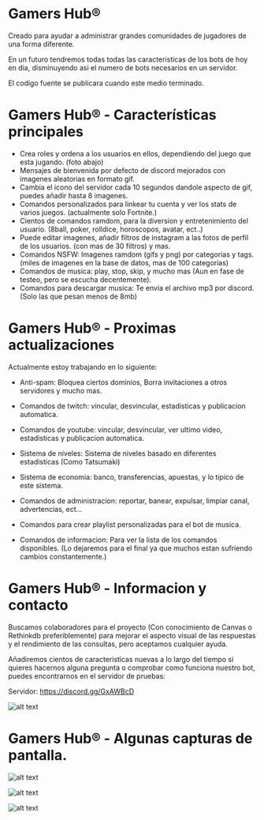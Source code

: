 # Gamers Hub®

Creado para ayudar a administrar grandes comunidades de jugadores de una forma diferente.

En un futuro tendremos todas todas las caracteristicas de los bots de hoy en dia,
disminuyendo asi el numero de bots necesarios en un servidor.

El codigo fuente se publicara cuando este medio terminado.

# Gamers Hub® - Características principales

- Crea roles y ordena a los usuarios en ellos, dependiendo del juego que esta jugando. (foto abajo)
- Mensajes de bienvenida por defecto de discord mejorados con imagenes aleatorias en formato gif.
- Cambia el icono del servidor cada 10 segundos dandole aspecto de gif, puedes añadir hasta 8 imagenes.
- Comandos personalizados para linkear tu cuenta y ver los stats de varios juegos. (actualmente solo Fortnite.)
- Cientos de comandos ramdom, para la diversion y entretenimiento del usuario. (8ball, poker, rolldice, horoscopos, avatar, ect..)
- Puede editar imagenes, añadir filtros de instagram a las fotos de perfil de los usuarios. (con mas de 30 filtros) y mas.
- Comandos NSFW: Imagenes ramdom (gifs y png) por categorias y tags. (miles de imagenes en la base de datos, mas de 100 categorias)
- Comandos de musica: play, stop, skip, y mucho mas (Aun en fase de testeo, pero se escucha decentemente).
- Comandos para descargar musica: Te envia el archivo mp3 por discord. (Solo las que pesan menos de 8mb)

# Gamers Hub® - Proximas actualizaciones

Actualmente estoy trabajando en lo siguiente:

- Anti-spam: Bloquea ciertos dominios, Borra invitaciones a otros servidores y mucho mas.
- Comandos de twitch: vincular, desvincular, estadisticas y publicacion automatica.
- Comandos de youtube: vincular, desvincular, ver ultimo video, estadisticas y publicacion automatica.
- Sistema de niveles: Sistema de niveles basado en diferentes estadisticas (Como Tatsumaki)
- Sistema de economia: banco, transferencias, apuestas, y lo tipico de este sistema.
- Comandos de administracion: reportar, banear, expulsar, limpiar canal, advertencias, ect...
- Comandos para crear playlist personalizadas para el bot de musica.

- Comandos de informacion: Para ver la lista de los comandos disponibles. (Lo dejaremos para el final ya que muchos estan sufriendo cambios constantemente.)

# Gamers Hub® - Informacion y contacto

Buscamos colaboradores para el proyecto (Con conocimiento de Canvas o Rethinkdb preferiblemente) para mejorar el aspecto visual de las respuestas y el rendimiento de las consultas, pero aceptamos cualquier ayuda.

Añadiremos cientos de caracteristicas nuevas a lo largo del tiempo
si quieres hacernos alguna pregunta o comprobar como funciona nuestro bot, puedes encontrarnos en el servidor de pruebas:

Servidor: https://discord.gg/GxAWBcD 

![alt text](https://img.shields.io/discord/333226505469689861.svg?style=for-the-badge)

# Gamers Hub® - Algunas capturas de pantalla.

![alt text](https://admin.computechx.eu/plugins/discord/3120a5771b54e09c1573b363c3c5047c.png)

![alt text](https://admin.computechx.eu/plugins/discord/6a5004a6c89d935b749f2d8a3f3979cf.png)

![alt text](https://admin.computechx.eu/plugins/discord/f2d6317a5d7776367c5d66be0c85d59b.png)
